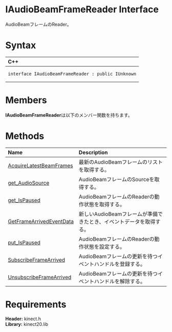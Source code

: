 IAudioBeamFrameReader Interface  
===============================  

AudioBeamフレームのReader。 <span id="syntaxSection"></span>

Syntax  
======  

<table>
<colgroup>
<col width="100%" />
</colgroup>
<thead>
<tr class="header">
<th align="left">C++</th>
</tr>
</thead>
<tbody>
<tr class="odd">
<td align="left"><pre><code>interface IAudioBeamFrameReader : public IUnknown</code></pre></td>
</tr>
</tbody>
</table>

<span id="classMembersSection"></span>

Members  
=======  

**IAudioBeamFrameReader**は以下のメンバー関数を持ちます。  

<span id="publicmethodsSection"></span>

Methods  
=======  

<table>
<colgroup>
<col width="30%" />
<col width="60%" />
</colgroup>
<thead>
<tr class="header">
<th align="left">Name</th>
<th align="left">Description</th>
</tr>
</thead>
<tbody>
<tr class="odd">
<td align="left"><a href="IAudioBeamFrameReader/Methods/AcquireLatestBeamFrames.md">AcquireLatestBeamFrames</a></td>
<td align="left">最新のAudioBeamフレームのリストを取得する。</td>
</tr>
<tr class="even">
<td align="left"><a href="IAudioBeamFrameReader/Methods/get_AudioSource_Method.md">get_AudioSource</a></td>
<td align="left">AudioBeamフレームのSourceを取得する。</td>
</tr>
<tr class="odd">
<td align="left"><a href="IAudioBeamFrameReader/Methods/get_IsPaused_Method.md">get_IsPaused</a></td>
<td align="left">AudioBeamフレームのReaderの動作状態を取得する。</td>
</tr>
<tr class="even">
<td align="left"><a href="IAudioBeamFrameReader/Methods/GetFrameArrivedEventData.md">GetFrameArrivedEventData</a></td>
<td align="left">新しいAudioBeamフレームが準備できたとき、イベントデータを取得する。</td>
</tr>
<tr class="odd">
<td align="left"><a href="IAudioBeamFrameReader/Methods/put_IsPaused_Method.md">put_IsPaused</a></td>
<td align="left">AudioBeamフレームのReaderの動作状態を設定する。</td>
</tr>
<tr class="even">
<td align="left"><a href="IAudioBeamFrameReader/Methods/SubscribeFrameArrived_Method.md">SubscribeFrameArrived</a></td>
<td align="left">AudioBeamフレームの更新を待つイベントハンドルを登録する。</td>
</tr>
<tr class="odd">
<td align="left"><a href="IAudioBeamFrameReader/Methods/UnsubscribeFrameArrived.md">UnsubscribeFrameArrived</a></td>
<td align="left">AudioBeamフレームの更新を待つイベントハンドルを解除する。</td>
</tr>
</tbody>
</table>

<span id="requirements"></span>

Requirements  
============  

**Header:** kinect.h  
**Library:** kinect20.lib  



<!--Please do not edit the data in the comment block below.-->
<!--
TOCTitle : IAudioBeamFrameReader Interface
RLTitle : IAudioBeamFrameReader Interface
KeywordK : IAudioBeamFrameReader interface, about
HelpPriority : 2
TopicType : apiref
KeywordF : IAudioBeamFrameReader
KeywordF : Microsoft.Kinect.kinect.IAudioBeamFrameReader
KeywordA : T:Microsoft.Kinect.kinect.IAudioBeamFrameReader
AssetID : T:Microsoft.Kinect.kinect.IAudioBeamFrameReader
Locale : en-us
CommunityContent : 1
APIType : Managed
APILocation : 
APIName : Microsoft.Kinect.kinect.IAudioBeamFrameReader
TargetOS : Windows
TopicType : kbSyntax
DevLang : C++
DocSet : K4Wv2
ProjType : K4Wv2Proj
Technology : Kinect for Windows
Product : Kinect for Windows SDK v2
productversion : 20
-->
